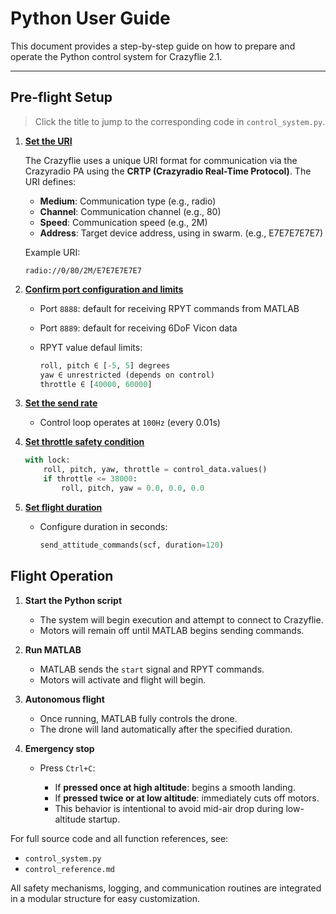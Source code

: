 # Python User Guide

This document provides a step-by-step guide on how to prepare and operate the Python control system for Crazyflie 2.1.

---

##  Pre-flight Setup

>   Click the title to jump to the corresponding code in `control_system.py`.

1. [**Set the URI**](https://github.com/Lee-Chun-Yi/NCKU-Quadrotor-Navigation/blob/main/Python/control_system.py#L19)

   The Crazyflie uses a unique URI format for communication via the Crazyradio PA using the **CRTP (Crazyradio Real-Time Protocol)**. The URI defines:

   * **Medium**: Communication type (e.g., radio)
   * **Channel**: Communication channel (e.g., 80)
   * **Speed**: Communication speed (e.g., 2M)
   * **Address**: Target device address, using in swarm. (e.g., E7E7E7E7E7)

   Example URI:

   ```text
   radio://0/80/2M/E7E7E7E7E7
   ```

2. [**Confirm port configuration and limits** ](https://github.com/Lee-Chun-Yi/NCKU-Quadrotor-Navigation/blob/main/Python/control_system.py#L44)

   * Port `8888`: default for receiving RPYT commands from MATLAB
   * Port `8889`: default for receiving 6DoF Vicon data
   * RPYT value defaul limits:

     ```python
     roll, pitch ∈ [-5, 5] degrees
     yaw ∈ unrestricted (depends on control)
     throttle ∈ [40000, 60000]
     ```

3. [**Set the send rate** ](https://github.com/Lee-Chun-Yi/NCKU-Quadrotor-Navigation/blob/main/Python/control_system.py#L133)

   * Control loop operates at `100Hz` (every 0.01s)

4. [**Set throttle safety condition** ](https://github.com/Lee-Chun-Yi/NCKU-Quadrotor-Navigation/blob/main/Python/control_system.py#L145)

   ```python
   with lock:
       roll, pitch, yaw, throttle = control_data.values()
       if throttle <= 38000:
           roll, pitch, yaw = 0.0, 0.0, 0.0
   ```

5. [**Set flight duration** ](https://github.com/Lee-Chun-Yi/NCKU-Quadrotor-Navigation/blob/main/Python/control_system.py#L225)

   * Configure duration in seconds:

     ```python
     send_attitude_commands(scf, duration=120)
     ```



##  Flight Operation

1. **Start the Python script**

   * The system will begin execution and attempt to connect to Crazyflie.
   * Motors will remain off until MATLAB begins sending commands.

2. **Run MATLAB**

   * MATLAB sends the `start` signal and RPYT commands.
   * Motors will activate and flight will begin.

3. **Autonomous flight**

   * Once running, MATLAB fully controls the drone.
   * The drone will land automatically after the specified duration.

4. **Emergency stop**

   * Press `Ctrl+C`:

     * If **pressed once at high altitude**: begins a smooth landing.
     * If **pressed twice or at low altitude**: immediately cuts off motors.
     * This behavior is intentional to avoid mid-air drop during low-altitude startup.


For full source code and all function references, see:

* `control_system.py`
* `control_reference.md`

All safety mechanisms, logging, and communication routines are integrated in a modular structure for easy customization.
